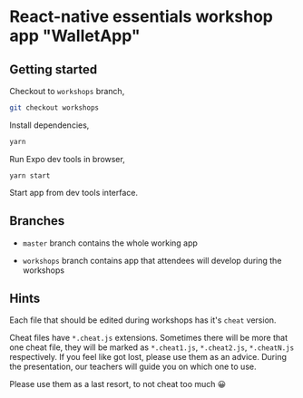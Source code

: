 # React-native essentials workshop app "WalletApp"

## Getting started

Checkout to `workshops` branch,

```sh
git checkout workshops
```

Install dependencies,

```sh
yarn
```

Run Expo dev tools in browser,

```
yarn start
```

Start app from dev tools interface.

## Branches

- `master` branch contains the whole working app

- `workshops` branch contains app that attendees will develop during the workshops

## Hints

Each file that should be edited during workshops has it's `cheat` version.

Cheat files have `*.cheat.js` extensions. Sometimes there will be more that one cheat file, they will be marked as `*.cheat1.js`, `*.cheat2.js`, `*.cheatN.js` respectively.
If you feel like got lost, please use them as an advice. During the presentation, our teachers will guide you on which one to use.

Please use them as a last resort, to not cheat too much 😀

